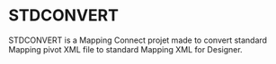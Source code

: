# STDCONVERT
STDCONVERT is a Mapping Connect projet made to convert standard Mapping pivot XML file to standard Mapping XML for Designer.
